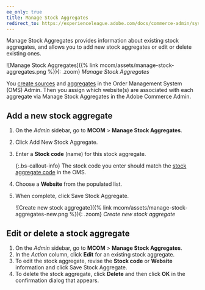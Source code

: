 ```yaml
---
ee_only: true
title: Manage Stock Aggregates
redirect_to: https://experienceleague.adobe.com/docs/commerce-admin/systems/integrations/mcom.html#manage-stock-aggregates
---
```


Manage Stock Aggregates provides information about existing stock aggregates, and allows you to add new stock aggregates or edit or delete existing ones.

![Manage Stock Aggregates]({% link mcom/assets/manage-stock-aggregates.png %}){: .zoom}
_Manage Stock Aggregates_

You [create sources](https://omsdocs.magento.com/en/features-processes/stock-sourcing/inventory/#configure-sources) and [aggregates](https://omsdocs.magento.com/en/features-processes/stock-sourcing/inventory/#configure-stock-aggregates) in the Order Management System (OMS) Admin. Then you assign which website(s) are associated with each aggregate via Manage Stock Aggregates in the Adobe Commerce Admin.

## Add a new stock aggregate

1. On the _Admin_ sidebar, go to **MCOM** > **Manage Stock Aggregates**.
1. Click <span class="btn">Add New Stock Aggregate</span>.
1. Enter a **Stock code** (name) for this stock aggregate.

   {:.bs-callout-info}
   The stock code you enter should match the [stock aggregate code](https://omsdocs.magento.com/en/features-processes/stock-sourcing/inventory/#configure-stock-aggregates) in the OMS.

1. Choose a **Website** from the populated list.
1. When complete, click <span class="btn">Save Stock Aggregate</span>.

   ![Create new stock aggregate]({% link mcom/assets/manage-stock-aggregates-new.png %}){: .zoom}
   _Create new stock aggregate_

## Edit or delete a stock aggregate

1. On the _Admin_ sidebar, go to **MCOM** > **Manage Stock Aggregates**.
1. In the _Action_ column, click **Edit** for an existing stock aggregate.
1. To edit the stock aggregate, revise the **Stock code** or **Website** information and click <span class="btn">Save Stock Aggregate</span>.
1. To delete the stock aggregate, click **Delete** and then click **OK** in the confirmation dialog that appears.
